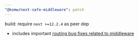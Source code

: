 ```yaml
---
"@komw/next-safe-middleware": patch
---
```


build: require `next >=12.2.4` as peer dep

- includes important [routing bug fixes related to middleware](https://github.com/komw/next-safe-middleware/issues/34#issuecomment-1193511064) 
